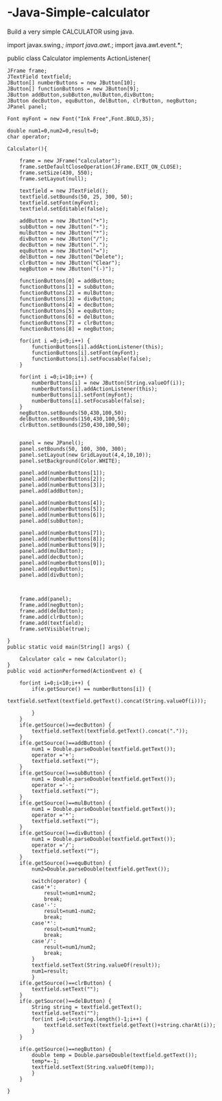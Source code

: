 # -Java-Simple-calculator
Build a very simple CALCULATOR using java.

import javax.swing.*;
import java.awt.*;
import java.awt.event.*;

public class Calculator implements ActionListener{
	
	JFrame frame;
	JTextField textfield;
	JButton[] numberButtons = new JButton[10];
	JButton[] functionButtons = new JButton[9];
	JButton addButton,subButton,mulButton,divButton;
	JButton decButton, equButton, delButton, clrButton, negButton;
	JPanel panel;
	
	Font myFont = new Font("Ink Free",Font.BOLD,35);
	
	double num1=0,num2=0,result=0;
	char operator;
	
	Calculator(){
		
		frame = new JFrame("calculator");
		frame.setDefaultCloseOperation(JFrame.EXIT_ON_CLOSE);
		frame.setSize(430, 550);
		frame.setLayout(null);
		
		textfield = new JTextField();
		textfield.setBounds(50, 25, 300, 50);
		textfield.setFont(myFont);
		textfield.setEditable(false);
		
		addButton = new JButton("+");
		subButton = new JButton("-");
		mulButton = new JButton("*");
		divButton = new JButton("/");
		decButton = new JButton(".");
		equButton = new JButton("=");
		delButton = new JButton("Delete");
		clrButton = new JButton("Clear");
		negButton = new JButton("(-)");
		
		functionButtons[0] = addButton;
		functionButtons[1] = subButton;
		functionButtons[2] = mulButton;
		functionButtons[3] = divButton;
		functionButtons[4] = decButton;
		functionButtons[5] = equButton;
		functionButtons[6] = delButton;
		functionButtons[7] = clrButton;
		functionButtons[8] = negButton;
		
		for(int i =0;i<9;i++) {
			functionButtons[i].addActionListener(this);
			functionButtons[i].setFont(myFont);
			functionButtons[i].setFocusable(false);
		}
		
		for(int i =0;i<10;i++) {
			numberButtons[i] = new JButton(String.valueOf(i));
			numberButtons[i].addActionListener(this);
			numberButtons[i].setFont(myFont);
			numberButtons[i].setFocusable(false);
		}
		negButton.setBounds(50,430,100,50);
		delButton.setBounds(150,430,100,50);
		clrButton.setBounds(250,430,100,50);
		
		
		panel = new JPanel();
		panel.setBounds(50, 100, 300, 300);
		panel.setLayout(new GridLayout(4,4,10,10));
		panel.setBackground(Color.WHITE);
		
		panel.add(numberButtons[1]);
		panel.add(numberButtons[2]);
		panel.add(numberButtons[3]);
		panel.add(addButton);
		
		panel.add(numberButtons[4]);
		panel.add(numberButtons[5]);
		panel.add(numberButtons[6]);
		panel.add(subButton);
		
		panel.add(numberButtons[7]);
		panel.add(numberButtons[8]);
		panel.add(numberButtons[9]);
		panel.add(mulButton);
		panel.add(decButton);
		panel.add(numberButtons[0]);
		panel.add(equButton);
		panel.add(divButton);
		
		
		
		frame.add(panel);
		frame.add(negButton);
		frame.add(delButton);
		frame.add(clrButton);
		frame.add(textfield);
		frame.setVisible(true);
		
	}
    public static void main(String[] args) {
    	
    	Calculator calc = new Calculator();
    }
	public void actionPerformed(ActionEvent e) {
		
		for(int i=0;i<10;i++) {
			if(e.getSource() == numberButtons[i]) {
				textfield.setText(textfield.getText().concat(String.valueOf(i)));
				
			}
		}
		if(e.getSource()==decButton) {
			textfield.setText(textfield.getText().concat("."));
		}
		if(e.getSource()==addButton) {
			num1 = Double.parseDouble(textfield.getText());
			operator ='+';
			textfield.setText("");
		}
		if(e.getSource()==subButton) {
			num1 = Double.parseDouble(textfield.getText());
			operator ='-';
			textfield.setText("");
		}
		if(e.getSource()==mulButton) {
			num1 = Double.parseDouble(textfield.getText());
			operator ='*';
			textfield.setText("");
		}
		if(e.getSource()==divButton) {
			num1 = Double.parseDouble(textfield.getText());
			operator ='/';
			textfield.setText("");
		}
		if(e.getSource()==equButton) {
			num2=Double.parseDouble(textfield.getText());
			
			switch(operator) {
			case'+':
				result=num1+num2;
				break;
			case'-':
				result=num1-num2;
				break;
			case'*':
				result=num1*num2;
				break;
			case'/':
				result=num1/num2;
				break;
			}
			textfield.setText(String.valueOf(result));
			num1=result;
			}
		if(e.getSource()==clrButton) {
			textfield.setText("");
		}
		if(e.getSource()==delButton) {
			String string = textfield.getText();
			textfield.setText("");
			for(int i=0;i<string.length()-1;i++) {
				textfield.setText(textfield.getText()+string.charAt(i));
			}
		}
		
		if(e.getSource()==negButton) {
			double temp = Double.parseDouble(textfield.getText());
			temp*=-1;
			textfield.setText(String.valueOf(temp));
			}
		}
	
	}
